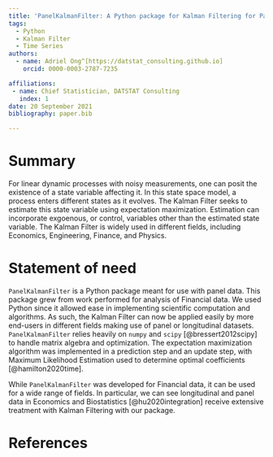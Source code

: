 ```yaml
---
title: 'PanelKalmanFilter: A Python package for Kalman Filtering for Panel Data'
tags:
  - Python
  - Kalman Filter
  - Time Series
authors:
  - name: Adriel Ong^[https://datstat_consulting.github.io]
    orcid: 0000-0003-2787-7235

affiliations:
 - name: Chief Statistician, DATSTAT Consulting
   index: 1
date: 20 September 2021
bibliography: paper.bib

---
```


# Summary

For linear dynamic processes with noisy measurements, one can posit the existence of a state variable affecting it. In this state space model, a process enters different states as it evolves. The Kalman Filter seeks to estimate this state variable using expectation maximization. Estimation can incorporate exgoenous, or control, variables other than the estimated state variable. The Kalman Filter is widely used in different fields, including Economics, Engineering, Finance, and Physics.

# Statement of need

`PanelKalmanFilter` is a Python package meant for use with panel data. This package grew from work performed for analysis of Financial data. We used Python since it allowed ease in implementing scientific computation and algorithms. As such, the Kalman Filter can now be applied easily by more end-users in different fields making use of panel or longitudinal datasets. `PanelKalmanFilter` relies heavily on `numpy` and `scipy` [@bressert2012scipy] to handle matrix algebra and optimization. The expectation maximization algorithm was implemented in a prediction step and an update step, with Maximum Likelihood Estimation used to determine optimal coefficients [@hamilton2020time].
  
While `PanelKalmanFilter` was developed for Financial data, it can be used for a wide range of fields. In particular, we can see longitudinal and panel data in Economics and Biostatistics [@hu2020integration] receive extensive treatment with Kalman Filtering with our package. 

# References
